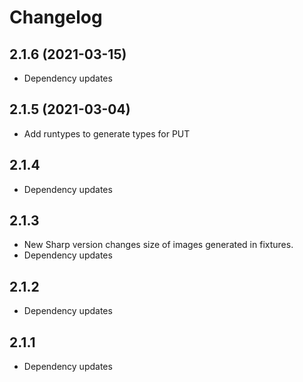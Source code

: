 # Changelog

## 2.1.6 (2021-03-15)

- Dependency updates

## 2.1.5 (2021-03-04)

- Add runtypes to generate types for PUT

## 2.1.4

- Dependency updates

## 2.1.3

- New Sharp version changes size of images generated in fixtures.
- Dependency updates

## 2.1.2

- Dependency updates

## 2.1.1

- Dependency updates
